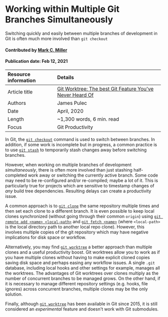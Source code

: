 # Working within Multiple Git Branches Simultaneously
<!--deck text start-->
Switching quickly and easily between multiple branches of development in Git is often much more involved than `git checkout`
<!--deck text end-->

#### Contributed by [Mark C. Miller](https://github.com/markcmiller86 "Mark C. Miller GitHub Profile")
#### Publication date: Feb 12, 2021

Resource information | Details
:--- | :--- 
Article title  | [Git Worktree: The best Git Feature You've Never Heard Of](https://levelup.gitconnected.com/git-worktrees-the-best-git-feature-youve-never-heard-of-9cd21df67baf)
Authors | James Pulec
Date | April, 2020
Length | ~1,300 words, 6 min. read
Focus | Git Productivity

In Git, the [`git checkout`](https://git-scm.com/docs/git-checkout) command is used to switch between branches.
In addition, if some work is incomplete but in progress, a common practice is to use
[`git stash`](https://git-scm.com/docs/git-stash) to temporarily stash changes away before switching branches.

However, when working on multiple branches of development *simultaneously*, there is often more involved than just
stashing half-completed work away or switching the currently active branch. Some code may need to be re-configured
and/or re-compiled; maybe a lot of it. This is particularly true for projects which are sensitive
to timestamp changes of *any* build tree dependencies. Resulting delays can create a productivity issue.

A common approach is to [`git clone`](https://git-scm.com/docs/git-clone) the same repository multiple times and
then set each clone to a different branch. It is even possible to keep local clones synchronized (without going
through their common `origin`) using [`git remote add <name> <local-path>`](https://git-scm.com/docs/git-remote)
and [`git fetch <name>`](https://git-scm.com/docs/git-fetch) (where `<local-path>` is the local directory path to
another local repo clone). However, this involves multiple copies of the git repository which may have negative
implications for disk space or workflow.

Alternatively, you may find [`git worktree`](https://git-scm.com/docs/git-worktree) a better approach than multiple
clones and a useful productivity boost. Git worktrees allow you to work as if you have multiple clones without
having to make explicit cloned copies saving disk space and perhaps easing any workflow issues. A single `.git`
database, including local hooks and other settings for example, manages all the worktrees. The advantages of Git
worktrees over clones multiply as the number of concurrent branches to be managed grows. On the other hand, if 
it is necessary to manage different repository settings (e.g. hooks, file ignores) across concurrent branches,
multiple clones may be the only solution.

Finally, although [`git worktree`](https://git-scm.com/docs/git-worktree) has been available in Git
since 2015, it is still considered an *experimental* feature and doesn't work with Git submodules.

<!---
Publish: yes
Pinned: no
Categories: skills, development
Topics: revision control, development tools
RSS update: 2021-02-12
--->
